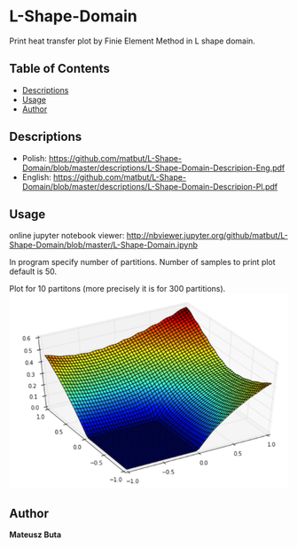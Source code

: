 # L-Shape-Domain
Print heat transfer plot by Finie Element Method in L shape domain.

## Table of Contents
- [Descriptions](#descriptions)
- [Usage](#usage)
- [Author](#author)

## Descriptions
* Polish: https://github.com/matbut/L-Shape-Domain/blob/master/descriptions/L-Shape-Domain-Descripion-Eng.pdf
* English: https://github.com/matbut/L-Shape-Domain/blob/master/descriptions/L-Shape-Domain-Descripion-Pl.pdf

## Usage
online jupyter notebook viewer: 
http://nbviewer.jupyter.org/github/matbut/L-Shape-Domain/blob/master/L-Shape-Domain.ipynb

In program specify number of partitions. 
Number of samples to print plot default is 50.

Plot for 10 partitons (more precisely it is for 300 partitions).
![alt text](https://github.com/matbut/L-Shape-Domain/blob/master/img/plot.png)

## Author
**Mateusz Buta**
